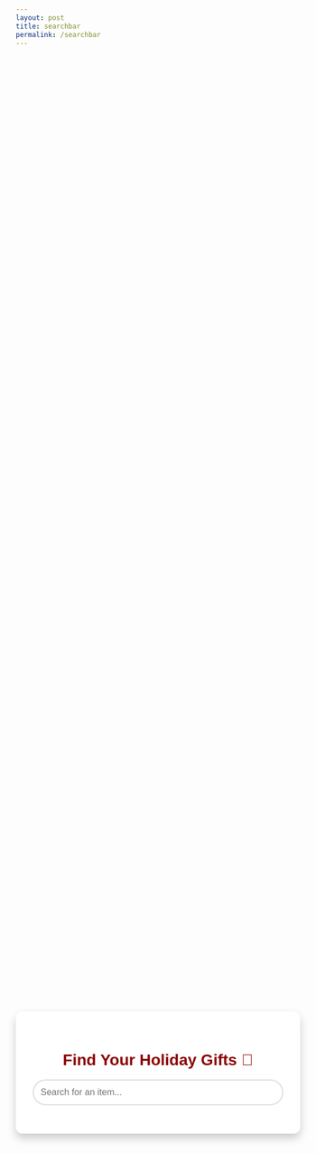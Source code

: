 ```yaml
---
layout: post
title: searchbar
permalink: /searchbar
---
```

<div style="font-family: Arial, sans-serif; margin: 0; padding: 0;">
    <div class="content">
        <div class="container">
            <h1 class="title" style="color: darkred;">Find Your Holiday Gifts 🎁</h1>
            <div class="search-bar">
                <input 
                    type="text" 
                    id="searchInput" 
                    placeholder="Search for an item..." 
                    oninput="searchItems()"
                >
            </div>
            <div id="results"></div>
        </div>
    </div>
</div>
<style>
    .content {
        display: flex;
        justify-content: center;
        align-items: center;
        height: 90vh;
    }
    .container {
        width: 100%;
        max-width: 600px;
        padding: 30px;
        box-shadow: 0 8px 16px rgba(0, 0, 0, 0.2);
        border-radius: 12px;
        background-color: white;
        text-align: center;
    }
    .title {
        font-size: 28px;
        color: darkred;
        margin-bottom: 20px.
    }
    .search-bar {
        display: flex;
        flex-direction: column;
        align-items: center.
    }
    #searchInput {
        width: 100%;
        padding: 12px;
        border: 2px solid #ddd;
        border-radius: 25px;
        font-size: 16px;
        box-sizing: border-box;
        outline: none;
        transition: border-color 0.3s, box-shadow 0.3s.
    }
    #searchInput:focus {
        border-color: green;
        box-shadow: 0 0 10px rgba(255, 255, 0, 0.5).
    }
    #results {
        margin-top: 20px;
        text-align: left;
        max-height: 300px;
        overflow-y: auto.
    }
    .result {
        margin: 5px 0;
        padding: 10px 15px;
        background: green;
        color: white;
        border-radius: 5px;
        cursor: pointer.
    }
    .result:hover {
        background: darkred;
        transform: translateY(-2px).
    }
</style>
<script>
    async function searchItems() {
        const input = document.getElementById('searchInput').value.trim().toLowerCase();
        const resultsDiv = document.getElementById('results');
        resultsDiv.innerHTML = ''; // Clear previous results
        if (input) {
            try {
                const response = await fetch(`http://127.0.0.1:8887/search?q=${encodeURIComponent(input)}`, {
                    method: 'GET',
                    headers: { 'Content-Type': 'application/json' },
                    credentials: 'include',
                });
                if (!response.ok) {
                    throw new Error(`HTTP error! Status: ${response.status}`);
                }
                const items = await response.json();
                if (items.length > 0) {
                    items.forEach(item => {
                        const resultDiv = document.createElement('div');
                        resultDiv.className = 'result';
                        resultDiv.textContent = item.name;
                        // On click, increment tags and log them
                        resultDiv.onclick = async () => {
                            await incrementTags(item.name);
                        };
                        resultsDiv.appendChild(resultDiv);
                    });
                } else {
                    resultsDiv.textContent = 'No results found.';
                }
            } catch (error) {
                console.error('Error fetching search results:', error);
                resultsDiv.textContent = 'An error occurred while searching. Please try again.';
            }
        }
    }
    async function incrementTags(itemName) {
    try {
        const response = await fetch('http://127.0.0.1:8887/increment_tag', {
            method: 'POST',
            headers: { 'Content-Type': 'application/json' },
            body: JSON.stringify({ name: itemName }),
            credentials: 'include', // Ensure credentials are included for CORS
        });
        if (!response.ok) {
            throw new Error(`HTTP status code: ${response.status}`);
        }
        const data = await response.json();
        console.log(data.message); // Log the saved message
        console.log('Tags:', data.tags); // Log the updated tags in the console
    } catch (error) {
        console.error('Error updating tags:', error);
    }
}
    // Attach the search function to the window scope
    window.searchItems = searchItems;
    document.addEventListener('DOMContentLoaded', () => {
        console.log('Search bar initialized');
    });
</script>
